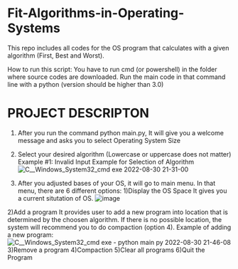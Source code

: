 # Fit-Algorithms-in-Operating-Systems
This repo includes all codes for the OS program that calculates with a given algorithm (First, Best and Worst).

How to run this script:
You have to run cmd (or powershell) in the folder where source codes are downloaded.
Run the main code in that command line with a python (version should be higher than 3.0)


# PROJECT DESCRIPTON
1) After you run the command python main.py, It will give you a welcome message and asks you to select Operating System Size
2) Select your desired algorithm (Lowercase or uppercase does not matter)
  Example #1: Invalid Input Example for Selection of Algorithm
![C__Windows_System32_cmd exe 2022-08-30 21-31-00](https://user-images.githubusercontent.com/61635625/187517014-7ed54c46-a378-4171-a18b-e8cf8dcf1936.gif)

3) After you adjusted bases of your OS, it will go to main menu. In that menu, there are 6 different options:
  1)Display the OS Space
      It gives you a current situtation of OS.
      ![image](https://user-images.githubusercontent.com/61635625/187523306-f16018fa-641c-4d10-a2eb-d9d2d8acee6f.png)

  2)Add a program
      It provides user to add a new program into location that is determined by the choosen algorithm. If there is no possible location, the system will recommend you to do compaction (option 4).
      Example of adding a new program:
![C__Windows_System32_cmd exe - python  main py 2022-08-30 21-46-08](https://user-images.githubusercontent.com/61635625/187523751-453b0d80-9624-4a42-874b-4938a8fc05ff.gif)
  3)Remove a program
  4)Compaction
  5)Clear all programs
  6)Quit the Program
